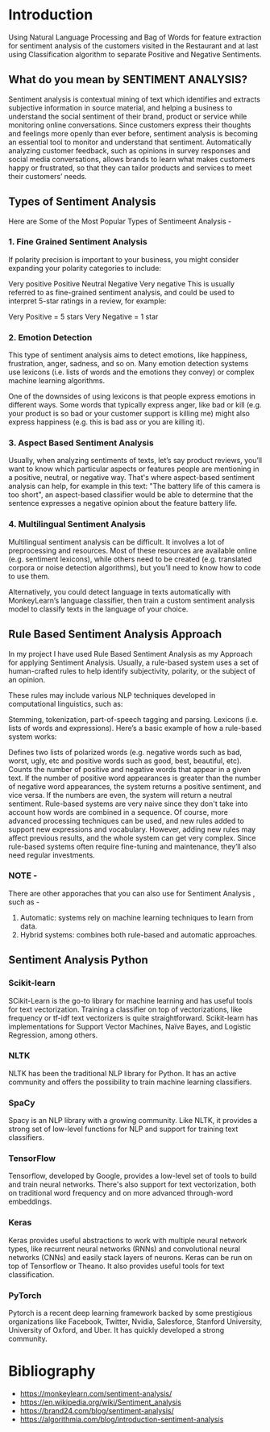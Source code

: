 # Introduction
Using Natural Language Processing and Bag of Words for feature extraction for sentiment analysis of the customers visited in the Restaurant and at last using Classification algorithm to separate Positive and Negative Sentiments. 

## What do you mean by SENTIMENT ANALYSIS?
Sentiment analysis is contextual mining of text which identifies and extracts subjective information in source material, and helping a business to understand the social sentiment of their brand, product or service while monitoring online conversations. 
Since customers express their thoughts and feelings more openly than ever before, sentiment analysis is becoming an essential tool to monitor and understand that sentiment. Automatically analyzing customer feedback, such as opinions in survey responses and social media conversations, allows brands to learn what makes customers happy or frustrated, so that they can tailor products and services to meet their customers’ needs.

## Types of Sentiment Analysis 
Here are Some of the Most Popular Types of Sentimeent Analysis - 
### 1. Fine Grained Sentiment Analysis 
If polarity precision is important to your business, you might consider expanding your polarity categories to include:

Very positive
Positive
Neutral
Negative
Very negative
This is usually referred to as fine-grained sentiment analysis, and could be used to interpret 5-star ratings in a review, for example:

Very Positive = 5 stars
Very Negative = 1 star

### 2. Emotion Detection 
This type of sentiment analysis aims to detect emotions, like happiness, frustration, anger, sadness, and so on. Many emotion detection systems use lexicons (i.e. lists of words and the emotions they convey) or complex machine learning algorithms.

One of the downsides of using lexicons is that people express emotions in different ways. Some words that typically express anger, like bad or kill (e.g. your product is so bad or your customer support is killing me) might also express happiness (e.g. this is bad ass or you are killing it).

### 3. Aspect Based Sentiment Analysis 
Usually, when analyzing sentiments of texts, let’s say product reviews, you’ll want to know which particular aspects or features people are mentioning in a positive, neutral, or negative way. That's where aspect-based sentiment analysis can help, for example in this text: "The battery life of this camera is too short", an aspect-based classifier would be able to determine that the sentence expresses a negative opinion about the feature battery life.

### 4. Multilingual Sentiment Analysis 
Multilingual sentiment analysis can be difficult. It involves a lot of preprocessing and resources. Most of these resources are available online (e.g. sentiment lexicons), while others need to be created (e.g. translated corpora or noise detection algorithms), but you’ll need to know how to code to use them.

Alternatively, you could detect language in texts automatically with MonkeyLearn’s language classifier, then train a custom sentiment analysis model to classify texts in the language of your choice.

## Rule Based Sentiment Analysis Approach 
In my project I have used Rule Based Sentiment Analysis as my Approach for applying Sentiment Analysis. 
Usually, a rule-based system uses a set of human-crafted rules to help identify subjectivity, polarity, or the subject of an opinion.

These rules may include various NLP techniques developed in computational linguistics, such as:

Stemming, tokenization, part-of-speech tagging and parsing.
Lexicons (i.e. lists of words and expressions).
Here’s a basic example of how a rule-based system works:

Defines two lists of polarized words (e.g. negative words such as bad, worst, ugly, etc and positive words such as good, best, beautiful, etc).
Counts the number of positive and negative words that appear in a given text.
If the number of positive word appearances is greater than the number of negative word appearances, the system returns a positive sentiment, and vice versa. If the numbers are even, the system will return a neutral sentiment.
Rule-based systems are very naive since they don't take into account how words are combined in a sequence. Of course, more advanced processing techniques can be used, and new rules added to support new expressions and vocabulary. However, adding new rules may affect previous results, and the whole system can get very complex. Since rule-based systems often require fine-tuning and maintenance, they’ll also need regular investments.

### NOTE - 
There are other apporaches that you can also use for Sentiment Analysis , such as - 
1. Automatic: systems rely on machine learning techniques to learn from data.
2. Hybrid systems: combines both rule-based and automatic approaches.

## Sentiment Analysis Python
### Scikit-learn 
SCikit-Learn is the go-to library for machine learning and has useful tools for text vectorization. Training a classifier on top of vectorizations, like frequency or tf-idf text vectorizers is quite straightforward. Scikit-learn has implementations for Support Vector Machines, Naïve Bayes, and Logistic Regression, among others.

### NLTK 
NLTK has been the traditional NLP library for Python. It has an active community and offers the possibility to train machine learning classifiers.

### SpaCy 
Spacy is an NLP library with a growing community. Like NLTK, it provides a strong set of low-level functions for NLP and support for training text classifiers.

### TensorFlow
Tensorflow, developed by Google, provides a low-level set of tools to build and train neural networks. There's also support for text vectorization, both on traditional word frequency and on more advanced through-word embeddings.

### Keras 
Keras provides useful abstractions to work with multiple neural network types, like recurrent neural networks (RNNs) and convolutional neural networks (CNNs) and easily stack layers of neurons. Keras can be run on top of Tensorflow or Theano. It also provides useful tools for text classification.

### PyTorch 
Pytorch is a recent deep learning framework backed by some prestigious organizations like Facebook, Twitter, Nvidia, Salesforce, Stanford University, University of Oxford, and Uber. It has quickly developed a strong community.

# Bibliography 
* https://monkeylearn.com/sentiment-analysis/
* https://en.wikipedia.org/wiki/Sentiment_analysis
* https://brand24.com/blog/sentiment-analysis/
* https://algorithmia.com/blog/introduction-sentiment-analysis
